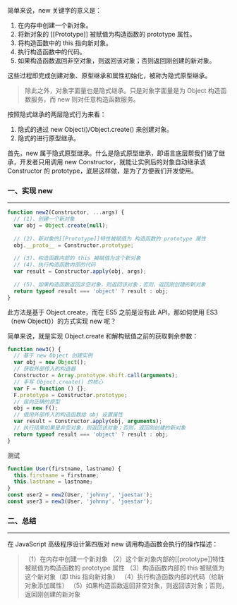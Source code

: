 简单来说，new 关键字的意义是：

1. 在内存中创建一个新对象。
2. 将新对象的 [[Prototype]] 被赋值为构造函数的 prototype 属性。
3. 将构造函数中的 this 指向新对象。
4. 执行构造函数中的代码。
5. 如果构造函数返回非空对象，则返回该对象；否则返回刚创建的新对象。

这些过程即完成创建对象、原型继承和属性初始化，被称为隐式原型继承。

> 除此之外，对象字面量也是隐式继承。只是对象字面量是为 Object 构造函数服务，而 new 则对任意构造函数服务。

按照隐式继承的两层隐式行为来看：

1. 隐式的通过 new Object()/Object.create() 来创建对象。
2. 隐式的进行原型继承。

首先，new 属于隐式原型继承。什么是隐式原型继承，即语言底层帮我们做了继承，开发者只用调用 new Constructor，就能让实例后的对象自动继承该 Constructor 的 prototype，底层这样做，是为了方便我们开发使用。



### 一、实现 new

---

```js
function new2(Constructor, ...args) {
  // (1)、创建一个新对象
  var obj = Object.create(null);
  
  // (2)、新对象的[[Prototype]]特性被赋值为 构造函数的 prototype 属性
  obj.__proto__ = Constructor.prototype;
  
  // (3)、构造函数内部的 this 被赋值为这个新对象
  // (4)、执行构造函数内部的代码
  var result = Constructor.apply(obj, args);
  
  // (5)、如果构造函数返回非空对象，则返回该对象；否则，返回刚创建的新对象
  return typeof result === 'object' ? result : obj;
}
```

此方法是基于 Object.create，而在 ES5 之前是没有此 API，那如何使用 ES3（new Object()）的方式实现 new 呢？

简单来说，就是实现 Object.create 和解构赋值之前的获取剩余参数：

```js
function new3() {
  // 基于 new Object 创建实例
  var obj = new Object();
  // 获取外部传入的构造器
  Constructor = Array.prototype.shift.call(arguments);
  // 手写 Object.create() 的核心
  var F = function () {};
  F.prototype = Constructor.prototype;
  // 指向正确的原型
  obj = new F();
  // 借用外部传入的构造函数给 obj 设置属性
  var result = Constructor.apply(obj, arguments);
  // 执行结果如果是非空对象，则返回该对象；否则，返回刚创建的新对象
  return typeof result === 'object' ? result : obj;
}
```

测试

```js
function User(firstname, lastname) {
  this.firstname = firstname;
  this.lastname = lastname;
}
const user2 = new2(User, 'johnny', 'joestar');
const user3 = new3(User, 'johnny', 'joestar');
```



### 二、总结

---

在 JavaScript 高级程序设计第四版对 new 调用构造函数会执行的操作描述：

> （1）在内存中创建一个新对象
> （2）这个新对象内部的[[prototype]]特性被赋值为构造函数的 prototype 属性
> （3）构造函数内部的 this 被赋值为这个新对象（即 this 指向新对象）
> （4）执行构造函数内部的代码（给新对象添加属性）
> （5）如果构造函数返回非空对象，则返回该对象；否则，返回刚创建的新对象